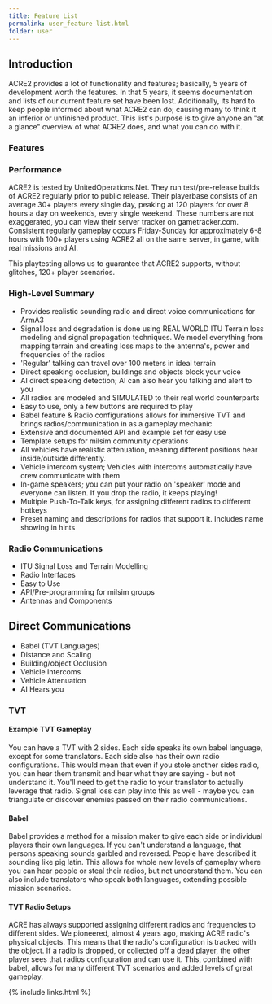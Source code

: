 ```yaml
---
title: Feature List
permalink: user_feature-list.html
folder: user
---
```


## Introduction

ACRE2 provides a lot of functionality and features; basically, 5 years of development worth the features. In that 5 years, it seems documentation and lists of our current feature set have been lost. Additionally, its hard to keep people informed about what ACRE2 can do; causing many to think it an inferior or unfinished product. This list's purpose is to give anyone an "at a glance" overview of what ACRE2 does, and what you can do with it.

### Features

### Performance

ACRE2 is tested by UnitedOperations.Net. They run test/pre-release builds of ACRE2 regularly prior to public release. Their playerbase consists of an average 30+ players every single day, peaking at 120 players for over 8 hours a day on weekends, every single weekend. These numbers are not exaggerated, you can view their server tracker on gametracker.com. Consistent regularly gameplay occurs Friday-Sunday for approximately 6-8 hours with 100+ players using ACRE2 all on the same server, in game, with real missions and AI.

This playtesting allows us to guarantee that ACRE2 supports, without glitches, 120+ player scenarios. 

### High-Level Summary

* Provides realistic sounding radio and direct voice communications for ArmA3
* Signal loss and degradation is done using REAL WORLD ITU Terrain loss modeling and signal propagation techniques. We model everything from mapping terrain and creating loss maps to the antenna's, power and frequencies of the radios
* 'Regular' talking can travel over 100 meters in ideal terrain
* Direct speaking occlusion, buildings and objects block your voice
* AI direct speaking detection; AI can also hear you talking and alert to you
* All radios are modeled and SIMULATED to their real world counterparts
* Easy to use, only a few buttons are required to play
* Babel feature & Radio configurations allows for immersive TVT and brings radios/communication in as a gameplay mechanic
* Extensive and documented API and example set for easy use
* Template setups for milsim community operations
* All vehicles have realistic attenuation, meaning different positions hear inside/outside differently.
* Vehicle intercom system; Vehicles with intercoms automatically have crew communicate with them
* In-game speakers; you can put your radio on 'speaker' mode and everyone can listen. If you drop the radio, it keeps playing!
* Multiple Push-To-Talk keys, for assigning different radios to different hotkeys
* Preset naming and descriptions for radios that support it. Includes name showing in hints

### Radio Communications

* ITU Signal Loss and Terrain Modelling
* Radio Interfaces
* Easy to Use
* API/Pre-programming for milsim groups
* Antennas and Components

## Direct Communications

* Babel (TVT Languages)
* Distance and Scaling
* Building/object Occlusion
* Vehicle Intercoms
* Vehicle Attenuation
* AI Hears you

### TVT 

#### Example TVT Gameplay

You can have a TVT with 2 sides. Each side speaks its own babel language, except for some translators. Each side also has their own radio configurations. This would mean that even if you stole another sides radio, you can hear them transmit and hear what they are saying - but not understand it. You'll need to get the radio to your translator to actually leverage that radio. Signal loss can play into this as well - maybe you can triangulate or discover enemies passed on their radio communications.

#### Babel

Babel provides a method for a mission maker to give each side or individual players their own languages. If you can't understand a language, that persons speaking sounds garbled and reversed. People have described it sounding like pig latin. This allows for whole new levels of gameplay where you can hear people or steal their radios, but not understand them. You can also include translators who speak both languages, extending possible mission scenarios.

#### TVT Radio Setups

ACRE has always supported assigning different radios and frequencies to different sides. We pioneered, almost 4 years ago, making ACRE radio's physical objects. This means that the radio's configuration is tracked with the object. If a radio is dropped, or collected off a dead player, the other player sees that radios configuration and can use it. This, combined with babel, allows for many different TVT scenarios and added levels of great gameplay.

{% include links.html %}
